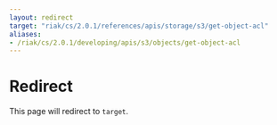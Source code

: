 ```yaml
---
layout: redirect
target: "riak/cs/2.0.1/references/apis/storage/s3/get-object-acl"
aliases:
- /riak/cs/2.0.1/developing/apis/s3/objects/get-object-acl
---
```


# Redirect

This page will redirect to `target`.
